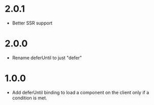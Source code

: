 # 2.0.1
* Better SSR support

# 2.0.0
* Rename deferUntil to just "defer"

# 1.0.0
* Add deferUntil binding to load a component on the client only if a condition is met.

